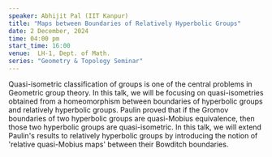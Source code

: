 ```yaml
---
speaker: Abhijit Pal (IIT Kanpur)
title: "Maps between Boundaries of Relatively Hyperbolic Groups"
date: 2 December, 2024
time: 04:00 pm
start_time: 16:00
venue:  LH-1, Dept. of Math.
series: "Geometry & Topology Seminar"
---
```


Quasi-isometric classification of groups is one of the central problems  in Geometric group theory. In this talk, we will be
focusing on quasi-isometries obtained from a homeomorphism between boundaries of hyperbolic groups and relatively hyperbolic
groups. Paulin proved that if the Gromov boundaries of two hyperbolic groups are quasi-Mobius equivalence, then those two
hyperbolic groups are quasi-isometric. In this talk,  we will extend Paulin's results to relatively hyperbolic groups by
introducing the notion of 'relative quasi-Mobius maps' between their Bowditch boundaries.

